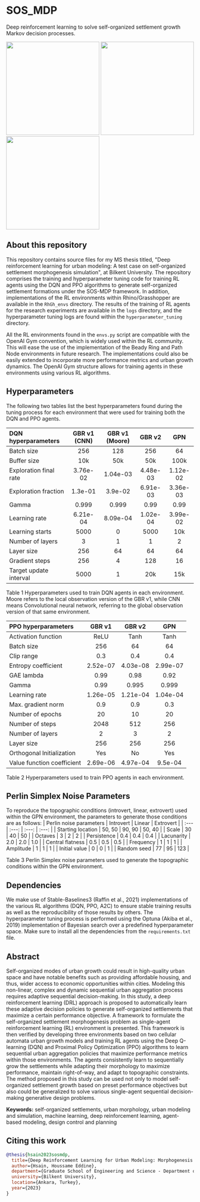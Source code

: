 # SOS_MDP
 Deep reinforcement learning to solve self-organized settlement growth Markov decision processes. 
<p float="left">
  <img src="logs/gpnv0-ppo-episode-01.gif" width="250" />
  <img src="logs/gpnv0-ppo-episode-02.gif" width="250" /> 
  <img src="logs/gpnv0-ppo-episode-03.gif" width="250" />
</p>

## About this repository
This repository contains source files for my MS thesis titled, "Deep reinforcement learning for urban modeling: A test case on self-organized settlement morphogenesis simulation", at Bilkent University.
The repository comprises the training and hyperparameter tuning code for training RL agents using the DQN and PPO algorithms to generate self-organized settlement formations under the SOS-MDP framework. In addition, implementations of the RL environments within Rhino/Grasshopper are available in the `RhGh_envs` directory. The results of the training of RL agents for the research experiments are available in the `logs` directory, and the hyperparameter tuning logs are found within the `hyperparameter_tuning` directory. 

All the RL environments found in the `envs.py` script are compatible with the OpenAI Gym convention, which is widely used within the RL community. This will ease the use of the implementation of the Beady Ring and Path Node environments in future research. The implementations could also be easily extended to incorporate more performance metrics and urban growth dynamics. The OpenAI Gym structure allows for training agents in these environments using various RL algorithms. 

## Hyperparameters
The following two tables list the best hyperparameters found during the tuning process for each environment that were used for training both the DQN and PPO agents. 

| DQN hyperparameters	| GBR v1 (CNN)	| GBR v1 (Moore)	| GBR v2	| GPN |
| :---         |     :---:      |     :---:      |     :---:      |     :---:      |
| Batch size | 256 |	128 |	256 |	64 |
| Buffer size |	10k	| 50k |	50k |	100k |
| Exploration final rate |	3.76e-02 |	1.04e-03	| 4.48e-03 |	1.12e-02 |
| Exploration fraction	| 1.3e-01	| 3.9e-02	| 6.91e-03	| 3.36e-03 |
| Gamma |	0.999 |	0.999 |	0.99	| 0.99 |
| Learning rate |	6.21e-04 |	8.09e-04 |	1.02e-04 |	3.99e-02 |
| Learning starts	| 5000	| 0	| 5000	| 10k |
| Number of layers |	3 |	1 |	1 |	2 |
| Layer size |	256	| 64	| 64	| 64 |
| Gradient steps	| 256	| 4	| 128	| 16 |
| Target update interval	| 5000	| 1	| 20k	| 15k |

Table 1 Hyperparameters used to train DQN agents in each environment. Moore refers to the local observation version of the GBR v1, while CNN means Convolutional neural network, referring to the global observation version of that same environment.

| PPO hyperparameters |	GBR v1	| GBR v2	| GPN |
| :---         |     :---:      |     :---:      |     :---:      |
| Activation function	| ReLU	| Tanh	| Tanh |
| Batch size	| 256	| 64	| 64 |
| Clip range	| 0.3	| 0.4	| 0.4 |
| Entropy coefficient	| 2.52e-07	| 4.03e-08	| 2.99e-07 |
| GAE lambda	| 0.99	| 0.98	| 0.92 |
| Gamma	| 0.99	| 0.995	| 0.999 |
| Learning rate	| 1.26e-05	| 1.21e-04	| 1.04e-04 |
| Max. gradient norm	| 0.9	| 0.9	| 0.3 |
| Number of epochs	| 20	| 10	| 20 |
| Number of steps	| 2048	| 512	| 256 |
| Number of layers	| 2	| 3	| 2 |
| Layer size	| 256	| 256	| 256 |
| Orthogonal Initialization	| Yes	| No	| Yes |
| Value function coefficient	| 2.69e-06	| 4.97e-04	| 9.5e-04 |

Table 2 Hyperparameters used to train PPO agents in each environment.

## Perlin Simplex Noise Parameters 
To reproduce the topographic conditions (introvert, linear, extrovert) used within the GPN environment, the parameters to generate those conditions are as follows:
| Perlin noise parameters	| Introvert	| Linear	| Extrovert |
| :---         |     :---:      |     :---:      |     :---:      |
| Starting location	| 50, 50 |	90, 90	| 50, 40 |
| Scale	| 30	| 40	| 50 |
| Octaves	| 3	| 2	| 2 |
| Persistence	| 0.4	| 0.4	| 0.4 |
| Lacunarity	| 2.0	| 2.0	| 1.0 |
| Central flatness	| 0.5	| 0.5	| 0.5 |
| Frequency	| 1	| 1	| 1 |
| Amplitude	| 1	| 1	| 1 |
| Initial value	| 0	| 0	| 1 |
| Random seed	| 77	| 95	| 123 |

Table 3 Perlin Simplex noise parameters used to generate the topographic conditions within the GPN environment.

## Dependencies
We make use of Stable-Baselines3 (Raffin et al., 2021) implementations of the various RL algorithms (DQN, PPO, A2C) to ensure stable training results as well as the reproducibility of those results by others. The hyperparameter tuning process is performed using the Optuna (Akiba et al., 2019) implementation of Bayesian search over a predefined hyperparameter space. Make sure to install all the dependencies from the `requirements.txt` file.

## Abstract
Self-organized modes of urban growth could result in high-quality urban space and have notable benefits such as providing affordable housing, and thus, wider access to economic opportunities within cities. Modeling this non-linear, complex and dynamic sequential urban aggregation process requires adaptive sequential decision-making. In this study, a deep reinforcement learning (DRL) approach is proposed to automatically learn these adaptive decision policies to generate self-organized settlements that maximize a certain performance objective. A framework to formulate the self-organized settlement morphogenesis problem as single-agent reinforcement learning (RL) environment is presented. This framework is then verified by developing three environments based on two cellular automata urban growth models and training RL agents using the Deep Q-learning (DQN) and Proximal Policy Optimization (PPO) algorithms to learn sequential urban aggregation policies that maximize performance metrics within those environments. The agents consistently learn to sequentially grow the settlements while adapting their morphology to maximize performance, maintain right-of-way, and adapt to topographic constraints. The method proposed in this study can be used not only to model self-organized settlement growth based on preset performance objectives but also could be generalized to solve various single-agent sequential decision-making generative design problems. 

**Keywords:** self-organized settlements, urban morphology, urban modeling and simulation, machine learning, deep reinforcement learning, agent-based modeling, design control and planning

## Citing this work
```bibtex
@thesis{hsain2023sosmdp,
  title={Deep Reinforcement Learning for Urban Modeling: Morphogenesis Simulation of Self-Organized Settlements},
  author={Hsain, Houssame Eddine},
  department={Graduate School of Engineering and Science - Department of Architecture},
  university={Bilkent University},
  location={Ankara, Turkey},
  year={2023}
}
```
